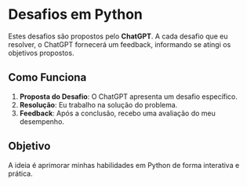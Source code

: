 # Desafios em Python

Estes desafios são propostos pelo **ChatGPT**. A cada desafio que eu resolver, o ChatGPT fornecerá um feedback, informando se atingi os objetivos propostos. 

## Como Funciona

1. **Proposta do Desafio**: O ChatGPT apresenta um desafio específico.
2. **Resolução**: Eu trabalho na solução do problema.
3. **Feedback**: Após a conclusão, recebo uma avaliação do meu desempenho.

## Objetivo

A ideia é aprimorar minhas habilidades em Python de forma interativa e prática. 